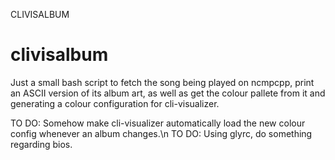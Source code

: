 CLIVISALBUM
# clivisalbum

Just a small bash script to fetch the song being played on ncmpcpp, print an ASCII version of its album art, as well as get the colour pallete from it and generating a colour configuration for cli-visualizer.

TO DO: Somehow make cli-visualizer automatically load the new colour config whenever an album changes.\n
TO DO: Using glyrc, do something regarding bios.
